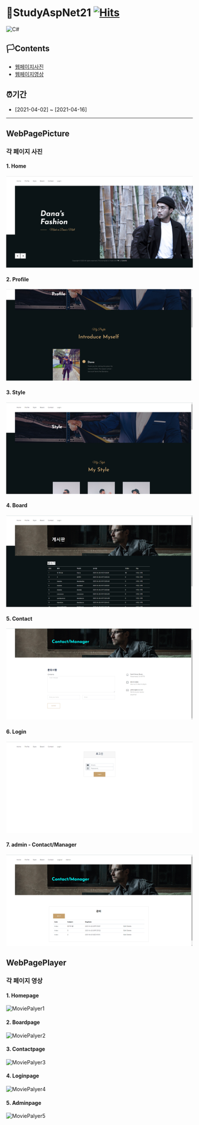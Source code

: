 # 🚩StudyAspNet21 [![Hits](https://hits.seeyoufarm.com/api/count/incr/badge.svg?url=https%3A%2F%2Fgithub.com%2Fgjbae1212%2Fhit-counter)](https://hits.seeyoufarm.com)                    

<img alt="C#" src="https://img.shields.io/badge/c%23%20-%23239120.svg?&style=for-the-badge&logo=c-sharp&logoColor=white"/>

## 🏳Contents
- [웹페이지사진](#WebPagePicture)
- [웹페이지영상](#WebPagePlayer)

## ⏰기간
- [2021-04-02] ~ [2021-04-16]

--------------------------

## WebPagePicture
### 각 페이지 사진
#### 1. Home
![Home](https://github.com/WhiteHair-H/StudyAspNet21/blob/main/PortFolio_Player%26Picture/Picture/MainPage.png "Home")

#### 2. Profile
![Profile](https://github.com/WhiteHair-H/StudyAspNet21/blob/main/PortFolio_Player%26Picture/Picture/ProfilePage.png "Profile")

#### 3. Style
![Style](https://github.com/WhiteHair-H/StudyAspNet21/blob/main/PortFolio_Player%26Picture/Picture/StylePage.png "Style")

#### 4. Board
![Board](https://github.com/WhiteHair-H/StudyAspNet21/blob/main/PortFolio_Player%26Picture/Picture/BoardPage.png "Board")

#### 5. Contact
![Contact](https://github.com/WhiteHair-H/StudyAspNet21/blob/main/PortFolio_Player%26Picture/Picture/ContactPage1.png "Contact")

#### 6. Login
![Login](https://github.com/WhiteHair-H/StudyAspNet21/blob/main/PortFolio_Player%26Picture/Picture/LoginPage.png "Login")

#### 7. admin - Contact/Manager
![admin](https://github.com/WhiteHair-H/StudyAspNet21/blob/main/PortFolio_Player%26Picture/Picture/ManagePage.png "admin")

## WebPagePlayer
### 각 페이지 영상
#### 1. Homepage
![MoviePalyer1](https://github.com/WhiteHair-H/StudyAspNet21/blob/main/PortFolio_Player%26Picture/Player/Homepage.gif "MoviePalyer1")

#### 2. Boardpage
![MoviePalyer2](https://github.com/WhiteHair-H/StudyAspNet21/blob/main/PortFolio_Player%26Picture/Player/Board.gif "MoviePalyer2")

#### 3. Contactpage
![MoviePalyer3](https://github.com/WhiteHair-H/StudyAspNet21/blob/main/PortFolio_Player%26Picture/Player/Contact.gif "MoviePalyer3")

#### 4. Loginpage
![MoviePalyer4](https://github.com/WhiteHair-H/StudyAspNet21/blob/main/PortFolio_Player%26Picture/Player/Login.gif "MoviePalyer4")

#### 5. Adminpage
![MoviePalyer5](https://github.com/WhiteHair-H/StudyAspNet21/blob/main/PortFolio_Player%26Picture/Player/Admin.gif "MoviePalyer5")
